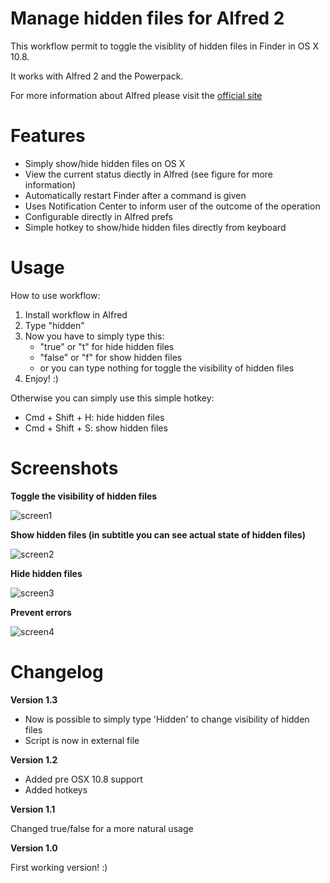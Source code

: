 Manage hidden files for Alfred 2
===================

This workflow permit to toggle the visiblity of hidden files in Finder in OS X 10.8.

It works with Alfred 2 and the Powerpack.

For more information about Alfred please visit the [official site](http://www.alfredapp.com/)


Features
========

+ Simply show/hide hidden files on OS X
+ View the current status diectly in Alfred (see figure for more information)
+ Automatically restart Finder after a command is given
+ Uses Notification Center to inform user of the outcome of the operation
+ Configurable directly in Alfred prefs
+ Simple hotkey to show/hide hidden files directly from keyboard


Usage
=====

How to use workflow:

1. Install workflow in Alfred
2. Type "hidden"
3. Now you have to simply type this:
	+ "true" or "t" for hide hidden files
	+ "false" or "f" for show hidden files
	+ or you can type nothing for toggle the visibility of hidden files
4. Enjoy! :)

Otherwise you can simply use this simple hotkey:
- Cmd + Shift + H: hide hidden files
- Cmd + Shift + S: show hidden files


Screenshots
===========

**Toggle the visibility of hidden files**

![screen1](http://www.bubidevs.net/uploads/github/images/alfred_hiddenfiles_1.png)

**Show hidden files (in subtitle you can see actual state of hidden files)**

![screen2](http://www.bubidevs.net/uploads/github/images/alfred_hiddenfiles_2.png)

**Hide hidden files**

![screen3](http://www.bubidevs.net/uploads/github/images/alfred_hiddenfiles_3.png)

**Prevent errors**

![screen4](http://www.bubidevs.net/uploads/github/images/alfred_hiddenfiles_4.png)


Changelog
=========

**Version 1.3**

+ Now is possible to simply type 'Hidden' to change visibility of hidden files
+ Script is now in external file 

**Version 1.2**

+ Added pre OSX 10.8 support
+ Added hotkeys

**Version 1.1**

Changed true/false for a more natural usage

**Version 1.0**

First working version! :)
